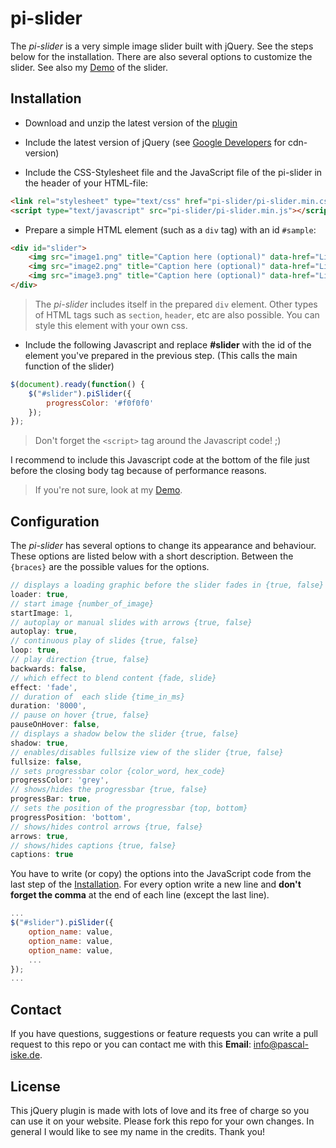 # pi-slider

The _pi-slider_ is a very simple image slider built with jQuery. See the steps below for the installation. There are also several options to customize the slider. See also my [Demo](http://dev.pascal-iske.de/demos/pi-slider/) of the slider.


## Installation

- Download and unzip the latest version of the [plugin](https://github.com/pascaliske/pi-slider/archive/master.zip)

- Include the latest version of jQuery (see [Google Developers](https://developers.google.com/speed/libraries/devguide#jquery) for cdn-version)

- Include the CSS-Stylesheet file  and the JavaScript file of the pi-slider in the header of your HTML-file:
```html
<link rel="stylesheet" type="text/css" href="pi-slider/pi-slider.min.css">
<script type="text/javascript" src="pi-slider/pi-slider.min.js"></script>
```

- Prepare a simple HTML element (such as a `div` tag) with an id `#sample`:
```html
<div id="slider">
	<img src="image1.png" title="Caption here (optional)" data-href="Link here (optional)" />
	<img src="image2.png" title="Caption here (optional)" data-href="Link here (optional)" />
	<img src="image3.png" title="Caption here (optional)" data-href="Link here (optional)" />
</div>
```
>The _pi-slider_ includes itself in the prepared `div` element. Other types of HTML tags such as `section`, `header`, etc are also possible. You can style this element with your own css.

- Include the following Javascript and replace **#slider** with the id of the element you've prepared in the previous step. (This calls the main function of the slider)
```javascript
$(document).ready(function() {
	$("#slider").piSlider({
		progressColor: '#f0f0f0'
	});
});
```
>Don't forget the `<script>` tag around the Javascript code! ;)

I recommend to include this Javascript code at the bottom of the file just before the closing body tag because of performance reasons.

>If you're not sure, look at my [Demo](http://dev.pascal-iske.de/demos/pi-slider/).

## Configuration

The _pi-slider_ has several options to change its appearance and behaviour. These options are listed below with a short description. Between the `{braces}` are the possible values for the options.
```javascript
// displays a loading graphic before the slider fades in {true, false}
loader: true, 
// start image {number_of_image}
startImage: 1,
// autoplay or manual slides with arrows {true, false}
autoplay: true,
// continuous play of slides {true, false}
loop: true,
// play direction {true, false}
backwards: false,
// which effect to blend content {fade, slide}
effect: 'fade',
// duration of  each slide {time_in_ms}
duration: '8000',
// pause on hover {true, false}
pauseOnHover: false,
// displays a shadow below the slider {true, false}
shadow: true,
// enables/disables fullsize view of the slider {true, false}
fullsize: false,
// sets progressbar color {color_word, hex_code}
progressColor: 'grey',
// shows/hides the progressbar {true, false}
progressBar: true,
// sets the position of the progressbar {top, bottom}
progressPosition: 'bottom',
// shows/hides control arrows {true, false}
arrows: true,
// shows/hides captions {true, false}
captions: true
```
You have to write (or copy) the options into the JavaScript code from the last step of the [Installation](#installation). For every option write a new line and **don't forget the comma** at the end of each line (except the last line).
```javascript
...
$("#slider").piSlider({
	option_name: value,
	option_name: value,
	option_name: value,
	...
});
...
```

## Contact
If you have questions, suggestions or feature requests you can write a pull request to this repo or you can contact me with this **Email**: [info@pascal-iske.de](mailto:info@pascal-iske.de).

## License
This jQuery plugin is made with lots of love and its free of charge so you can use it on your website. Please fork this repo for your own changes. In general I would like to see my name in the credits. Thank you!
